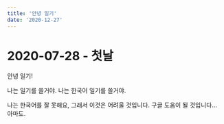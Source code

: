 ```yaml
---
title: '안녕 일기'
date: '2020-12-27'
---
```


<h1>2020-07-28 - 첫날</h1>

안녕 일기!

나는 일기를 쓸거야. 나는 한국어 일기를 쓸거야.

나는 한국어를 잘 못해요, 그래서 이것은 어려울 것입니다. 구글 도움이 될 것입니다... 아마도.